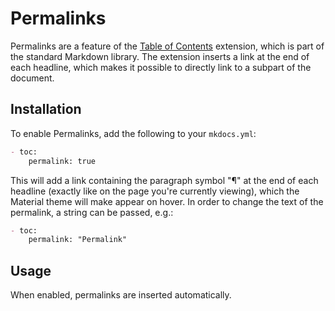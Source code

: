# Permalinks

Permalinks are a feature of the [Table of Contents][] extension, which is part
of the standard Markdown library. The extension inserts a link at the end of
each headline, which makes it possible to directly link to a subpart of the
document.

## Installation

To enable Permalinks, add the following to your `mkdocs.yml`:

``` markdown
- toc:
    permalink: true
```

This will add a link containing the paragraph symbol "¶" at the end of each
headline (exactly like on the page you're currently viewing), which the
Material theme will make appear on hover. In order to change the text of the
permalink, a string can be passed, e.g.:

``` markdown
- toc:
    permalink: "Permalink"
```

## Usage

When enabled, permalinks are inserted automatically.

[Table of Contents]: https://pythonhosted.org/Markdown/extensions/toc.html
